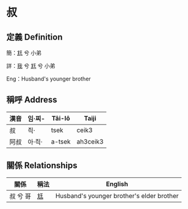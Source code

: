 # 叔
## 定義 Definition
簡：[尪](member17.md) 兮 小弟

詳：[我](member1.md) 兮 [尪](member17.md) 兮 小弟

Eng：Husband's younger brother

## 稱呼 Address

漢音 | 임·찌- | Tâi-lô | Taiji
--- | --- | --- | --- 
叔 | 즥· | tsek | ceik3 
阿叔 | 아·즥· | a-tsek | ah3ceik3 


## 關係 Relationships

關係 | 稱法 | English
--- | --- | --- 
叔 兮 哥 | [尪](member17.md) | Husband's younger brother's elder brother

